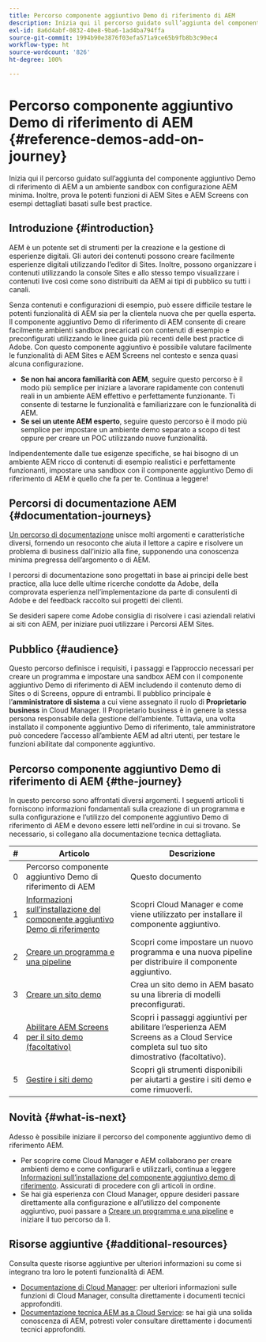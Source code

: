 ```yaml
---
title: Percorso componente aggiuntivo Demo di riferimento di AEM
description: Inizia qui il percorso guidato sull’aggiunta del componente aggiuntivo Demo di riferimento di AEM a un ambiente sandbox con configurazione AEM minima. Inoltre, prova le potenti caratteristiche di AEM con esempi dettagliati basati sulle best practice.
exl-id: 8a6d4abf-0832-40e8-9ba6-1ad4ba794ffa
source-git-commit: 1994b90e3876f03efa571a9ce65b9fb8b3c90ec4
workflow-type: ht
source-wordcount: '826'
ht-degree: 100%

---
```


# Percorso componente aggiuntivo Demo di riferimento di AEM {#reference-demos-add-on-journey}

Inizia qui il percorso guidato sull’aggiunta del componente aggiuntivo Demo di riferimento di AEM a un ambiente sandbox con configurazione AEM minima. Inoltre, prova le potenti funzioni di AEM Sites e AEM Screens con esempi dettagliati basati sulle best practice.

## Introduzione {#introduction}

AEM è un potente set di strumenti per la creazione e la gestione di esperienze digitali. Gli autori dei contenuti possono creare facilmente esperienze digitali utilizzando l’editor di Sites. Inoltre, possono organizzare i contenuti utilizzando la console Sites e allo stesso tempo visualizzare i contenuti live così come sono distribuiti da AEM ai tipi di pubblico su tutti i canali.

Senza contenuti e configurazioni di esempio, può essere difficile testare le potenti funzionalità di AEM sia per la clientela nuova che per quella esperta. Il componente aggiuntivo Demo di riferimento di AEM consente di creare facilmente ambienti sandbox precaricati con contenuti di esempio e preconfigurati utilizzando le linee guida più recenti delle best practice di Adobe. Con questo componente aggiuntivo è possibile valutare facilmente le funzionalità di AEM Sites e AEM Screens nel contesto e senza quasi alcuna configurazione.

* **Se non hai ancora familiarità con AEM**, seguire questo percorso è il modo più semplice per iniziare a lavorare rapidamente con contenuti reali in un ambiente AEM effettivo e perfettamente funzionante. Ti consente di testarne le funzionalità e familiarizzare con le funzionalità di AEM.
* **Se sei un utente AEM esperto**, seguire questo percorso è il modo più semplice per impostare un ambiente demo separato a scopo di test oppure per creare un POC utilizzando nuove funzionalità.

Indipendentemente dalle tue esigenze specifiche, se hai bisogno di un ambiente AEM ricco di contenuti di esempio realistici e perfettamente funzionanti, impostare una sandbox con il componente aggiuntivo Demo di riferimento di AEM è quello che fa per te. Continua a leggere!

## Percorsi di documentazione AEM {#documentation-journeys}

[Un percorso di documentazione](/help/journey-documentation/documentation-journeys.md) unisce molti argomenti e caratteristiche diversi, fornendo un resoconto che aiuta il lettore a capire e risolvere un problema di business dall’inizio alla fine, supponendo una conoscenza minima pregressa dell’argomento o di AEM.

I percorsi di documentazione sono progettati in base ai principi delle best practice, alla luce delle ultime ricerche condotte da Adobe, della comprovata esperienza nell’implementazione da parte di consulenti di Adobe e del feedback raccolto sui progetti dei clienti.

Se desideri sapere come Adobe consiglia di risolvere i casi aziendali relativi ai siti con AEM, per iniziare puoi utilizzare i Percorsi AEM Sites.

## Pubblico {#audience}

Questo percorso definisce i requisiti, i passaggi e l’approccio necessari per creare un programma e impostare una sandbox AEM con il componente aggiuntivo Demo di riferimento di AEM includendo il contenuto demo di Sites o di Screens, oppure di entrambi. Il pubblico principale è l’**amministratore di sistema** a cui viene assegnato il ruolo di **Proprietario business** in Cloud Manager. Il Proprietario business è in genere la stessa persona responsabile della gestione dell’ambiente. Tuttavia, una volta installato il componente aggiuntivo Demo di riferimento, tale amministratore può concedere l’accesso all’ambiente AEM ad altri utenti, per testare le funzioni abilitate dal componente aggiuntivo.

## Percorso componente aggiuntivo Demo di riferimento di AEM {#the-journey}

In questo percorso sono affrontati diversi argomenti. I seguenti articoli ti forniscono informazioni fondamentali sulla creazione di un programma e sulla configurazione e l’utilizzo del componente aggiuntivo Demo di riferimento di AEM e devono essere letti nell’ordine in cui si trovano. Se necessario, si collegano alla documentazione tecnica dettagliata.

| # | Articolo | Descrizione |
|---|---|---|
| 0 | Percorso componente aggiuntivo Demo di riferimento di AEM | Questo documento |
| 1 | [Informazioni sull’installazione del componente aggiuntivo Demo di riferimento](installation.md) | Scopri Cloud Manager e come viene utilizzato per installare il componente aggiuntivo. |
| 2 | [Creare un programma e una pipeline](create-program.md) | Scopri come impostare un nuovo programma e una nuova pipeline per distribuire il componente aggiuntivo. |
| 3 | [Creare un sito demo](create-site.md) | Crea un sito demo in AEM basato su una libreria di modelli preconfigurati. |
| 4 | [Abilitare AEM Screens per il sito demo (facoltativo)](screens.md) | Scopri i passaggi aggiuntivi per abilitare l’esperienza AEM Screens as a Cloud Service completa sul tuo sito dimostrativo (facoltativo). |
| 5 | [Gestire i siti demo](manage.md) | Scopri gli strumenti disponibili per aiutarti a gestire i siti demo e come rimuoverli. |

## Novità {#what-is-next}

Adesso è possibile iniziare il percorso del componente aggiuntivo demo di riferimento AEM.

* Per scoprire come Cloud Manager e AEM collaborano per creare ambienti demo e come configurarli e utilizzarli, continua a leggere [Informazioni sull’installazione del componente aggiuntivo demo di riferimento](installation.md). Assicurati di procedere con gli articoli in ordine.
* Se hai già esperienza con Cloud Manager, oppure desideri passare direttamente alla configurazione e all’utilizzo del componente aggiuntivo, puoi passare a [Creare un programma e una pipeline](create-program.md) e iniziare il tuo percorso da lì.

## Risorse aggiuntive {#additional-resources}

Consulta queste risorse aggiuntive per ulteriori informazioni su come si integrano tra loro le potenti funzionalità di AEM.

* [Documentazione di Cloud Manager](https://experienceleague.adobe.com/docs/experience-manager-cloud-service/content/onboarding/journey/cloud-manager.html?lang=it): per ulteriori informazioni sulle funzioni di Cloud Manager, consulta direttamente i documenti tecnici approfonditi.
* [Documentazione tecnica AEM as a Cloud Service](https://experienceleague.adobe.com/docs/experience-manager-cloud-service.html?lang=it): se hai già una solida conoscenza di AEM, potresti voler consultare direttamente i documenti tecnici approfonditi.
